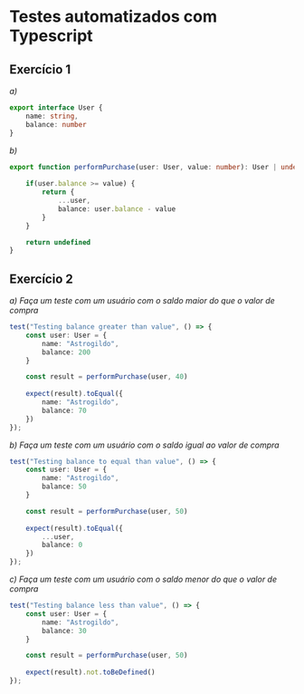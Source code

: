 
# Testes automatizados com Typescript

## Exercício 1

*a)* 
``` typescript
export interface User {
    name: string,
    balance: number
}
```

*b)*
``` typescript
export function performPurchase(user: User, value: number): User | undefined {
	
    if(user.balance >= value) {
		return {
			...user,
			balance: user.balance - value		
		}
	}

	return undefined
}
```

## Exercício 2

*a) Faça um teste com um usuário com o saldo maior do que o valor de compra*

```typescript
test("Testing balance greater than value", () => {
	const user: User = {
		name: "Astrogildo",
		balance: 200
	}

	const result = performPurchase(user, 40)
	
	expect(result).toEqual({
		name: "Astrogildo",
		balance: 70
	})
});
```

*b) Faça um teste com um usuário com o saldo igual ao valor de compra*

```typescript
test("Testing balance to equal than value", () => {
	const user: User = {
		name: "Astrogildo",
		balance: 50
	}

	const result = performPurchase(user, 50)
	
	expect(result).toEqual({
		...user,
		balance: 0
	})
});
```

*c) Faça um teste com um usuário com o saldo menor do que o valor de compra*

```typescript
test("Testing balance less than value", () => {
	const user: User = {
		name: "Astrogildo",
		balance: 30
	}

	const result = performPurchase(user, 50)
	
	expect(result).not.toBeDefined()
});
```